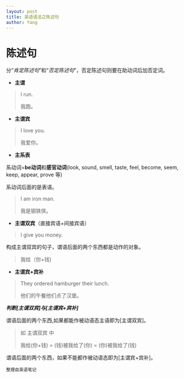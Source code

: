 ```yaml
---
layout: post
title: 英语语法之陈述句
author: Yang
---
```


# 陈述句
分“*肯定陈述句*”和“*否定陈述句*”，否定陈述句则要在助动词后加否定词。

- **主谓**

> I run.
>
>我跑。


- **主谓宾**

> I love you.
>
>我爱你。


- **主系表**

系动词=**be动词**和**感官动词**(look, sound, smell, taste, feel, become, seem, keep, appear, prove 等)

系动词后面的是表语。
> I am iron man.
>
>我是钢铁侠。


- **主谓双宾**（直接宾语+间接宾语）

> I give you money.

构成主谓双宾的句子，谓语后面的两个东西都是动作的对象。
> 我给（你+钱)

- **主谓宾+宾补**

> They ordered hamburger their lunch.
>
>他们的午餐他们点了汉堡。

***判断[主谓双宾]与[主谓宾+宾补]***

谓语后面的两个东西,如果都能作被动语态主语即为[主谓双宾]。
> 如 主谓双宾 中
>
> 我给(你+钱) = (钱)被我给了(你) = (你)被我给了(钱)

谓语后面的两个东西，如果不能都作被动语态即为[主谓宾+宾补]。

```
整理自英语笔记
```
